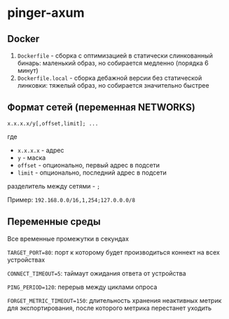 # pinger-axum

## Docker
1. `Dockerfile` - сборка с оптимизацией в статически слинкованный бинарь: маленький образ, но собирается медленно (порядка 6 минут)
2. `Dockerfile.local` - сборка дебажной версии без статической линковки: тяжелый образ, но собирается значительно быстрее


## Формат сетей (переменная NETWORKS)

`x.x.x.x/y[,offset,limit]; ...`

где
- `x.x.x.x` - адрес
- `y` - маска
- `offset` - опционально, первый адрес в подсети
- `limit` - опционально, последний адрес в подсети

разделитель между сетями - `;`

Пример: `192.168.0.0/16,1,254;127.0.0.0/8`

## Переменные среды

Все временные промежутки в секундах

`TARGET_PORT=80`:
порт к которому будет производиться коннект на всех устройствах

`CONNECT_TIMEOUT=5`: таймаут ожидания ответа от устройства

`PING_PERIOD=120`: перерыв между циклами опроса

`FORGET_METRIC_TIMEOUT=150`: длительность хранения неактивных метрик для экспортирования, после которого метрика перестанет уходить
